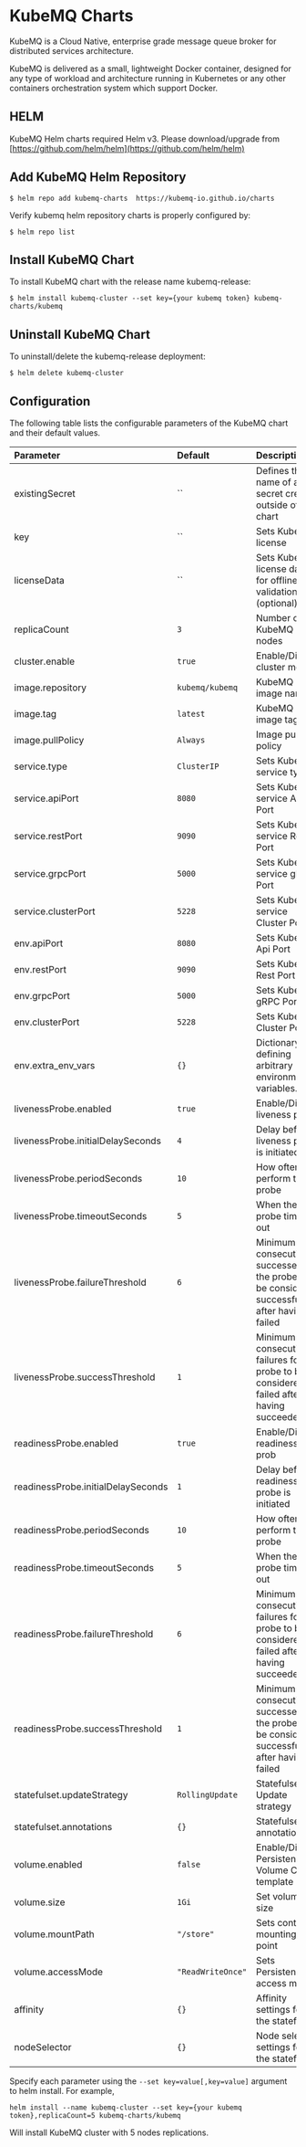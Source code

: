 # KubeMQ Charts
KubeMQ is a Cloud Native, enterprise grade message queue broker for distributed services architecture.

KubeMQ is delivered as a small, lightweight Docker container, designed for any type of workload and architecture running in Kubernetes or any other containers orchestration system which support Docker.

## HELM
KubeMQ Helm charts required Helm v3. Please download/upgrade from [https://github.com/helm/helm](https://github.com/helm/helm)

## Add KubeMQ Helm Repository

``` 
$ helm repo add kubemq-charts  https://kubemq-io.github.io/charts
```

Verify kubemq helm repository charts is properly configured by:

``` 
$ helm repo list
```

## Install KubeMQ Chart
To install KubeMQ chart with the release name kubemq-release:

``` 
$ helm install kubemq-cluster --set key={your kubemq token} kubemq-charts/kubemq 
```

## Uninstall KubeMQ Chart

To uninstall/delete the kubemq-release deployment:

``` 
$ helm delete kubemq-cluster
```

## Configuration

The following table lists the configurable parameters of the KubeMQ chart and their default values.


| Parameter                          | Default           | Description                                                                                 |
|:-----------------------------------|:------------------|:--------------------------------------------------------------------------------------------|
| existingSecret                     | ``                | Defines the name of a secret created outside of this chart                                  |
| key                                | ``                | Sets KubeMQ license                                                                           |
| licenseData                        | ``                | Sets KubeMQ license data for offline validation (optional)                                  |
| replicaCount                       | `3`               | Number of KubeMQ nodes                                                                      |
| cluster.enable                     | `true`            | Enable/Disable cluster mode                                                                 |
| image.repository                   | `kubemq/kubemq`   | KubeMQ image name                                                                           |
| image.tag                          | `latest`          | KubeMQ image tag                                                                            |
| image.pullPolicy                   | `Always`          | Image pull policy                                                                           |
| service.type                       | `ClusterIP`       | Sets KubeMQ service type                                                                    |
| service.apiPort                    | `8080`            | Sets KubeMQ service Api Port                                                                |
| service.restPort                   | `9090`            | Sets KubeMQ service Rest Port                                                               |
| service.grpcPort                   | `5000`            | Sets KubeMQ service gRPC Port                                                               |
| service.clusterPort                | `5228`            | Sets KubeMQ service Cluster Port                                                            |
| env.apiPort                        | `8080`            | Sets KubeMQ Api Port                                                                        |
| env.restPort                       | `9090`            | Sets KubeMQ Rest Port                                                                       |
| env.grpcPort                       | `5000`            | Sets KubeMQ gRPC Port                                                                       |
| env.clusterPort                    | `5228`            | Sets KubeMQ Cluster Port                                                                    |
| env.extra_env_vars                 | `{}`              | Dictionary defining arbitrary environment variables.                                        |
| livenessProbe.enabled              | `true`            | Enable/Disable liveness prob                                                                |
| livenessProbe.initialDelaySeconds  | `4`               | Delay before liveness probe is initiated                                                    |
| livenessProbe.periodSeconds        | `10`              | How often to perform the probe                                                              |
| livenessProbe.timeoutSeconds       | `5`               | When the probe times out                                                                    |
| livenessProbe.failureThreshold     | `6`               | Minimum consecutive successes for the probe to be considered successful after having failed |
| livenessProbe.successThreshold     | `1`               | Minimum consecutive failures for the probe to be considered failed after having succeeded   |
| readinessProbe.enabled             | `true`            | Enable/Disable readiness prob                                                               |
| readinessProbe.initialDelaySeconds | `1`               | Delay before readiness probe is initiated                                                   |
| readinessProbe.periodSeconds       | `10`              | How often to perform the probe                                                              |
| readinessProbe.timeoutSeconds      | `5`               | When the probe times out                                                                    |
| readinessProbe.failureThreshold    | `6`               | Minimum consecutive failures for the probe to be considered failed after having succeeded   |
| readinessProbe.successThreshold    | `1`               | Minimum consecutive successes for the probe to be considered successful after having failed |
| statefulset.updateStrategy         | `RollingUpdate`   | Statefulsets Update strategy                                                                |
| statefulset.annotations            | `{}`              | Statefulsets annotations                                                                    |
| volume.enabled                     | `false`           | Enable/Disable Persistence Volume Claim template                                            |
| volume.size                        | `1Gi`             | Set volume size                                                                             |
| volume.mountPath                   | ` "/store" `      | Sets container mounting point                                                               |
| volume.accessMode                  | `"ReadWriteOnce"` | Sets Persistence access mode                                                                |
| affinity                           | `{}`              | Affinity settings for the statefulset                                                       |
| nodeSelector                       | `{}`              | Node selector settings for the statefulset                                                  |

Specify each parameter using the `--set key=value[,key=value]` argument to helm install. For example,
```
helm install --name kubemq-cluster --set key={your kubemq token},replicaCount=5 kubemq-charts/kubemq 
```

Will install KubeMQ cluster with 5 nodes replications.








